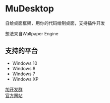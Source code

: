 MuDesktop
=========


自绘桌面框架，用你的代码绘制桌面，支持插件开发

想法来自Wallpaper Engine


支持的平台
---------
* Windows 10
* Windows 8
* Windows 7
* Windows XP

[加开发群](https://jq.qq.com/?_wv=1027&k=5SzdQiB "如果你想加入我们就赶快鸭")  
[官方网站](http://www.mumuli.cn "简单而不失性能")  
